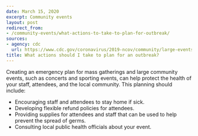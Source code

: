```yaml
---
date: March 15, 2020
excerpt: Community events
layout: post
redirect_from:
- /community-events/what-actions-to-take-to-plan-for-outbreak/
sources:
- agency: cdc
  url: https://www.cdc.gov/coronavirus/2019-ncov/community/large-events/event-planners-and-attendees-faq.html
title: What actions should I take to plan for an outbreak?
---
```


Creating an emergency plan for mass gatherings and large community events, such as concerts and sporting events, can help protect the health of your staff, attendees, and the local community. This planning should include:

* Encouraging staff and attendees to stay home if sick.
* Developing flexible refund policies for attendees.
* Providing supplies for attendees and staff that can be used to help prevent the spread of germs.
* Consulting local public health officials about your event.